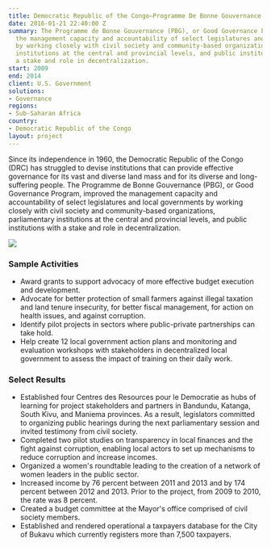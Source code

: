 ```yaml
---
title: Democratic Republic of the Congo—Programme De Bonne Gouvernance (PBG)
date: 2016-01-21 22:40:00 Z
summary: The Programme de Bonne Gouvernance (PBG), or Good Governance Program, improved
  the management capacity and accountability of select legislatures and local governments
  by working closely with civil society and community-based organizations, parliamentary
  institutions at the central and provincial levels, and public institutions with
  a stake and role in decentralization.
start: 2009
end: 2014
client: U.S. Government
solutions:
- Governance
regions:
- Sub-Saharan Africa
country:
- Democratic Republic of the Congo
layout: project
---
```


Since its independence in 1960, the Democratic Republic of the Congo (DRC) has struggled to devise institutions that can provide effective governance for its vast and diverse land mass and for its diverse and long-suffering people. The Programme de Bonne Gouvernance (PBG), or Good Governance Program, improved the management capacity and accountability of select legislatures and local governments by working closely with civil society and community-based organizations, parliamentary institutions at the central and provincial levels, and public institutions with a stake and role in decentralization.

![][1]

### Sample Activities

* Award grants to support advocacy of more effective budget execution and development.
* Advocate for better protection of small farmers against illegal taxation and land tenure insecurity, for better fiscal management, for action on health issues, and against corruption.
* Identify pilot projects in sectors where public-private partnerships can take hold.
* Help create 12 local government action plans and monitoring and evaluation workshops with stakeholders in decentralized local government to assess the impact of training on their daily work.

### Select Results

* Established four Centres des Resources pour le Democratie as hubs of learning for project stakeholders and partners in Bandundu, Katanga, South Kivu, and Maniema provinces. As a result, legislators committed to organizing public hearings during the next parliamentary session and invited testimony from civil society.
* Completed two pilot studies on transparency in local finances and the fight against corruption, enabling local actors to set up mechanisms to reduce corruption and increase incomes.
* Organized a women's roundtable leading to the creation of a network of women leaders in the public sector.
* Increased income by 76 percent between 2011 and 2013 and by 174 percent between 2012 and 2013. Prior to the project, from 2009 to 2010, the rate was 8 percent.
* Created a budget committee at the Mayor's office comprised of civil society members.
* Established and rendered operational a taxpayers database for the City of Bukavu which currently registers more than 7,500 taxpayers.

[1]: https://assetify-dai.com/projects/DRC-Good-Governance-teaching.jpg
